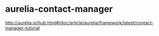 # aurelia-contact-manager
http://aurelia.io/hub.html#/doc/article/aurelia/framework/latest/contact-manager-tutorial
